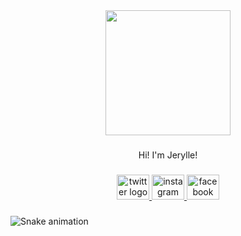 <div align="center">
  <img height="200" src="https://i.imgflip.com/65efzo.gif"  />
</div>

###

<p align="center">Hi! I'm Jerylle!</p>

###

<div align="center">
  <a href="https://x.com/jeryllee_?t=vKtYnbuXkiF1CWfbTF_ivQ&s=09" target="_blank">
    <img src="https://raw.githubusercontent.com/maurodesouza/profile-readme-generator/master/src/assets/icons/social/twitter/default.svg" width="52" height="40" alt="twitter logo"  />
  </a>
  <a href="https://www.instagram.com/jerylleee_?igsh=djg5bDM3NzY5NXlp" target="_blank">
    <img src="https://raw.githubusercontent.com/maurodesouza/profile-readme-generator/master/src/assets/icons/social/instagram/default.svg" width="52" height="40" alt="instagram logo"  />
  </a>
  <a href="https://www.facebook.com/jerylleealexaa" target="_blank">
    <img src="https://raw.githubusercontent.com/maurodesouza/profile-readme-generator/master/src/assets/icons/social/facebook/default.svg" width="52" height="40" alt="facebook logo"  />
  </a>
</div>

###

<img src="https://raw.githubusercontent.com/AllicJerylle/AllicJerylle/output/snake.svg" alt="Snake animation" />

###
